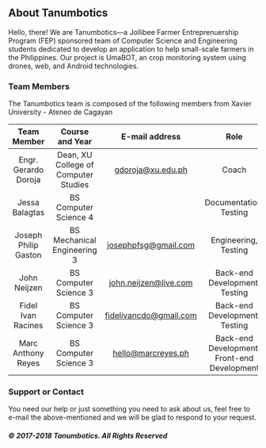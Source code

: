 ## About Tanumbotics

Hello, there! We are Tanumbotics&mdash;a Jollibee Farmer Entreprenuership Program (FEP) sponsored team of Computer Science and Engineering students dedicated to develop an application to help small-scale farmers in the Philippines. Our project is UmaBOT, an crop monitoring system using drones, web, and Android technologies. 

### Team Members

The Tanumbotics team is composed of the following members from Xavier University - Ateneo de Cagayan

| Team Member | Course and Year | E-mail address | Role |
| :---------: | :-------------: | :------------: | :--: |
| Engr. Gerardo Doroja | Dean, XU College of Computer Studies | gdoroja@xu.edu.ph | Coach |
| Jessa Balagtas | BS Computer Science 4 | | Documentation, Testing |
| Joseph Philip Gaston | BS Mechanical Engineering 3 | josephpfsg@gmail.com | Engineering, Testing |
| John Neijzen | BS Computer Science 3 | john.neijzen@live.com | Back-end Development, Testing |
| Fidel Ivan Racines | BS Computer Science 3 | fidelivancdo@gmail.com | Back-end Development, Testing |
| Marc Anthony Reyes | BS Computer Science 3 | hello@marcreyes.ph | Back-end Development, Front-end Development |

### Support or Contact

You need our help or just something you need to ask about us, feel free to e-mail the above-mentioned and we will be glad to respond to your request.

##### &copy; 2017-2018 Tanumbotics. All Rights Reserved
